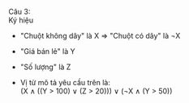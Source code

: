 Câu 3:  
Ký hiệu
- "Chuột không dây" là X 
=> "Chuột có dây" là ¬X
- "Giá bán lẻ" là Y
- "Số lượng" là Z

- Vị từ mô tả yêu cầu trên là:  
 (X ∧ ((Y > 100) ∨ (Z > 20))) ∨ (¬X ∧ (Y > 50))
